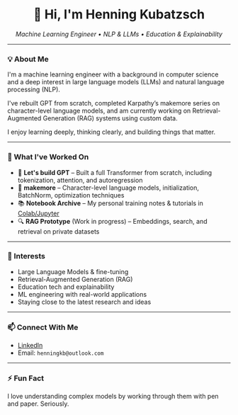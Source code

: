 <h1 align="center">👋 Hi, I'm Henning Kubatzsch</h1>

<p align="center">
  <em>Machine Learning Engineer • NLP & LLMs • Education & Explainability</em>
</p>

---

### 💡 About Me

I'm a machine learning engineer with a background in computer science and a deep interest in large language models (LLMs) and natural language processing (NLP).

I've rebuilt GPT from scratch, completed Karpathy’s makemore series on character-level language models, and am currently working on Retrieval-Augmented Generation (RAG) systems using custom data.

I enjoy learning deeply, thinking clearly, and building things that matter.

---

### 🔧 What I've Worked On

- 🧠 **Let's build GPT** – Built a full Transformer from scratch, including tokenization, attention, and autoregression  
- 🧱 **makemore** – Character-level language models, initialization, BatchNorm, optimization techniques  
- 📚 **Notebook Archive** – My personal training notes & tutorials in [Colab/Jupyter](#)  
- 🔍 **RAG Prototype** (Work in progress) – Embeddings, search, and retrieval on private datasets  

---

### 🧭 Interests

- Large Language Models & fine-tuning  
- Retrieval-Augmented Generation (RAG)  
- Education tech and explainability  
- ML engineering with real-world applications  
- Staying close to the latest research and ideas  

---

### 📫 Connect With Me

- [LinkedIn](https://www.linkedin.com/in/henning-kubatzsch-632353324/)  
- Email: `henningkb@outlook.com`  

---

### ⚡ Fun Fact

I love understanding complex models by working through them with pen and paper. Seriously.

